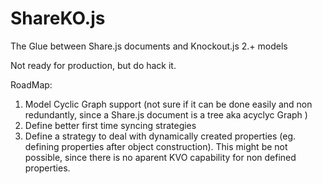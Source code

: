 ShareKO.js
==========

The Glue between Share.js documents and Knockout.js 2.+ models

Not ready for production, but do hack it.

RoadMap:

1. Model Cyclic Graph support (not sure if it can be done easily and non redundantly, since a Share.js document is a tree aka acyclyc Graph )
2. Define better first time syncing strategies
3. Define a strategy to deal with dynamically created properties (eg. defining properties after object construction). This might be not possible, since there is no aparent KVO capability for non defined properties. 
